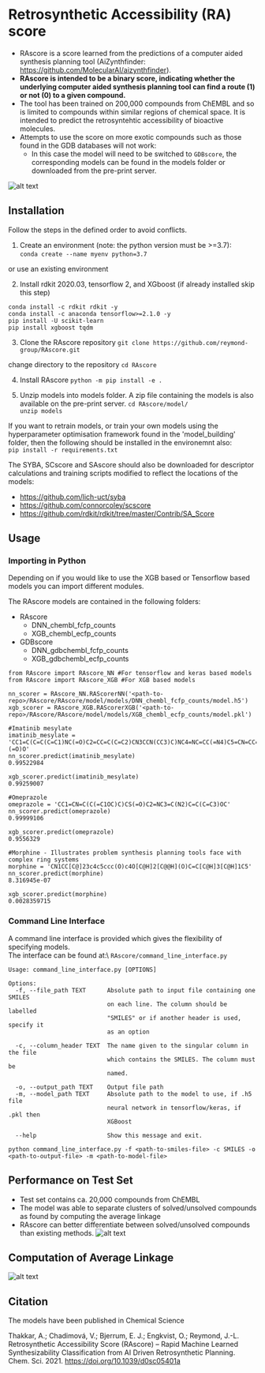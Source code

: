 # Retrosynthetic Accessibility (RA) score
 * RAscore is a score learned from the predictions of a computer aided synthesis planning tool (AiZynthfinder: https://github.com/MolecularAI/aizynthfinder). 
 * **RAscore is intended to be a binary score, indicating whether the underlying computer aided synthesis planning tool can find a route (1) or not (0) to a given compound.** 
 * The tool has been trained on 200,000 compounds from ChEMBL and so is limited to compounds within similar regions of chemical space. It is intended to predict the retrosyntehtic accessibility of bioactive molecules.
 * Attempts to use the score on more exotic compounds such as those found in the GDB databases will not work: 
    * In this case the model will need to be switched to `GDBscore`, the corresponding models can be found in the models folder or downloaded from the pre-print server.

![alt text](RAscore/images/TOC.png)

## Installation 

Follow the steps in the defined order to avoid conflicts.

1. Create an environment (note: the python version must be >=3.7):\
`conda create --name myenv python=3.7`

or use an existing environment 

2. Install rdkit 2020.03, tensorflow 2, and XGboost (if already installed skip this step)
```
conda install -c rdkit rdkit -y
conda install -c anaconda tensorflow>=2.1.0 -y
pip install -U scikit-learn
pip install xgboost tqdm
```

3. Clone the RAscore repository 
`git clone https://github.com/reymond-group/RAscore.git`

change directory to the repository
`cd RAscore`

4. Install RAscore
`python -m pip install -e .`

5. Unzip models into models folder. A zip file containing the models is also available on the pre-print server.
`cd RAscore/model/`\
`unzip models`

If you want to retrain models, or train your own models using the hyperparameter optimisation framework found in the 'model_building' folder, then the following should be installed in the environemnt also:\
`pip install -r requirements.txt`

The SYBA, SCscore and SAscore should also be downloaded for descriptor calculations and training scripts modified to reflect the locations of the models:
* https://github.com/lich-uct/syba
* https://github.com/connorcoley/scscore
* https://github.com/rdkit/rdkit/tree/master/Contrib/SA_Score

## Usage
### Importing in Python
Depending on if you would like to use the XGB based or Tensorflow based models you can import different modules. 

The RAscore models are contained in the following folders:
* RAscore
    * DNN_chembl_fcfp_counts
    * XGB_chembl_ecfp_counts
* GDBscore
    * DNN_gdbchembl_fcfp_counts
    * XGB_gdbchembl_ecfp_counts

```
from RAscore import RAscore_NN #For tensorflow and keras based models
from RAscore import RAscore_XGB #For XGB based models

nn_scorer = RAscore_NN.RAScorerNN('<path-to-repo>/RAscore/RAscore/model/models/DNN_chembl_fcfp_counts/model.h5')
xgb_scorer = RAscore_XGB.RAScorerXGB('<path-to-repo>/RAscore/RAscore/model/models/XGB_chembl_ecfp_counts/model.pkl')

#Imatinib mesylate
imatinib_mesylate = 'CC1=C(C=C(C=C1)NC(=O)C2=CC=C(C=C2)CN3CCN(CC3)C)NC4=NC=CC(=N4)C5=CN=CC=C5.CS(=O)(=O)O'
nn_scorer.predict(imatinib_mesylate)
0.99522984

xgb_scorer.predict(imatinib_mesylate)
0.99259007

#Omeprazole
omeprazole = 'CC1=CN=C(C(=C1OC)C)CS(=O)C2=NC3=C(N2)C=C(C=C3)OC'
nn_scorer.predict(omeprazole)
0.99999106

xgb_scorer.predict(omeprazole)
0.9556329

#Morphine - Illustrates problem synthesis planning tools face with complex ring systems
morphine = 'CN1CC[C@]23c4c5ccc(O)c4O[C@H]2[C@@H](O)C=C[C@H]3[C@H]1C5'
nn_scorer.predict(morphine)
8.316945e-07

xgb_scorer.predict(morphine)
0.0028359715
```

### Command Line Interface
A command line interface is provided which gives the flexibility of specifying models.\
The interface can be found at:\ 
`RAscore/command_line_interface.py`
```
Usage: command_line_interface.py [OPTIONS]

Options:
  -f, --file_path TEXT      Absolute path to input file containing one SMILES
                            on each line. The column should be labelled
                            "SMILES" or if another header is used, specify it
                            as an option

  -c, --column_header TEXT  The name given to the singular column in the file
                            which contains the SMILES. The column must be
                            named.

  -o, --output_path TEXT    Output file path
  -m, --model_path TEXT     Absolute path to the model to use, if .h5 file
                            neural network in tensorflow/keras, if .pkl then
                            XGBoost

  --help                    Show this message and exit.

python command_line_interface.py -f <path-to-smiles-file> -c SMILES -o <path-to-output-file> -m <path-to-model-file>
```

## Performance on Test Set
* Test set contains ca. 20,000 compounds from ChEMBL
* The model was able to separate clusters of solved/unsolved compounds as found by computing the average linkage
* RAscore can better differentiate between solved/unsolved compounds than existing methods.
![alt text](RAscore/images/RA_Score_histogram.png)

## Computation of Average Linkage 
![alt text](RAscore/images/average_linkage.png)

## Citation
The models have been published in Chemical Science

Thakkar, A.; Chadimová, V.; Bjerrum, E. J.; Engkvist, O.; Reymond, J.-L. Retrosynthetic Accessibility Score (RAscore) – Rapid Machine Learned Synthesizability Classification from AI Driven Retrosynthetic Planning. Chem. Sci. 2021. https://doi.org/10.1039/d0sc05401a

